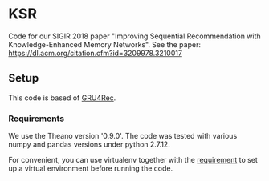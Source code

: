 # KSR
Code for our SIGIR 2018 paper "Improving Sequential Recommendation with Knowledge-Enhanced Memory Networks". See the paper: https://dl.acm.org/citation.cfm?id=3209978.3210017

## Setup
This code is based of [GRU4Rec](https://github.com/hidasib/GRU4Rec).

### Requirements
We use the Theano version '0.9.0'. The code was tested with various numpy and pandas versions under python 2.7.12. 

For convenient, you can use virtualenv together with the [requirement](https://github.com/mquad/hgru4rec/blob/master/requirements.txt) to set up a virtual environment before running the code.


